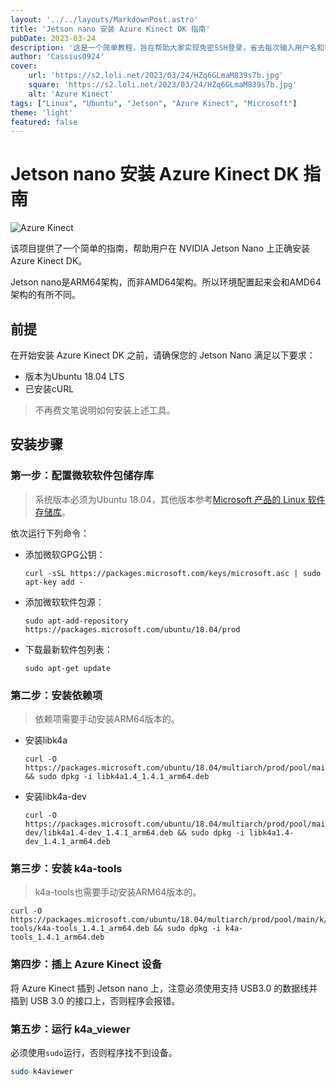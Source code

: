 ```yaml
---
layout: '../../layouts/MarkdownPost.astro'
title: 'Jetson nano 安装 Azure Kinect DK 指南'
pubDate: 2023-03-24
description: '这是一个简单教程，旨在帮助大家实现免密SSH登录，省去每次输入用户名和密码的烦恼。'
author: 'Cassius0924'
cover:
    url: 'https://s2.loli.net/2023/03/24/HZq6GLmaM839s7b.jpg'
    square: 'https://s2.loli.net/2023/03/24/HZq6GLmaM839s7b.jpg'
    alt: 'Azure Kinect'
tags: ["Linux", "Ubuntu", "Jetson", "Azure Kinect", "Microsoft"]
theme: 'light'
featured: false
---
```


# Jetson nano 安装 Azure Kinect DK 指南

![Azure Kinect](https://s2.loli.net/2023/03/24/IwUxHR56CdVWjOZ.jpg)

该项目提供了一个简单的指南，帮助用户在 NVIDIA Jetson Nano 上正确安装 Azure Kinect DK。

Jetson nano是ARM64架构，而非AMD64架构。所以环境配置起来会和AMD64架构的有所不同。

## 前提

在开始安装 Azure Kinect DK 之前，请确保您的 Jetson Nano 满足以下要求：

- 版本为Ubuntu 18.04 LTS
- 已安装cURL

> 不再费文笔说明如何安装上述工具。

## 安装步骤

### 第一步：配置微软软件包储存库

> 系统版本必须为Ubuntu 18.04，其他版本参考[Microsoft 产品的 Linux 软件存储库](https://learn.microsoft.com/zh-cn/windows-server/administration/linux-package-repository-for-microsoft-software)。

依次运行下列命令：

- 添加微软GPG公钥：

  ```shell
  curl -sSL https://packages.microsoft.com/keys/microsoft.asc | sudo apt-key add -
  ```

- 添加微软软件包源：

	```shell
	sudo apt-add-repository https://packages.microsoft.com/ubuntu/18.04/prod
	```
	
- 下载最新软件包列表：
	```shell
	sudo apt-get update
	```

### 第二步：安装依赖项

>  依赖项需要手动安装ARM64版本的。

- 安装libk4a

	```shell
	curl -O https://packages.microsoft.com/ubuntu/18.04/multiarch/prod/pool/main/libk/libk4a1.4/libk4a1.4_1.4.1_arm64.deb && sudo dpkg -i libk4a1.4_1.4.1_arm64.deb
	```

- 安装libk4a-dev

  ```shell
  curl -O https://packages.microsoft.com/ubuntu/18.04/multiarch/prod/pool/main/libk/libk4a1.4-dev/libk4a1.4-dev_1.4.1_arm64.deb && sudo dpkg -i libk4a1.4-dev_1.4.1_arm64.deb
  ```

### 第三步：安装 k4a-tools

> k4a-tools也需要手动安装ARM64版本的。

```shell
curl -O https://packages.microsoft.com/ubuntu/18.04/multiarch/prod/pool/main/k/k4a-tools/k4a-tools_1.4.1_arm64.deb && sudo dpkg -i k4a-tools_1.4.1_arm64.deb
```

### 第四步：插上 Azure Kinect 设备

将 Azure Kinect 插到 Jetson nano 上，注意必须使用支持 USB3.0 的数据线并插到 USB 3.0 的接口上，否则程序会报错。

### 第五步：运行 k4a_viewer

必须使用`sudo`运行，否则程序找不到设备。

```bash
sudo k4aviewer
```

